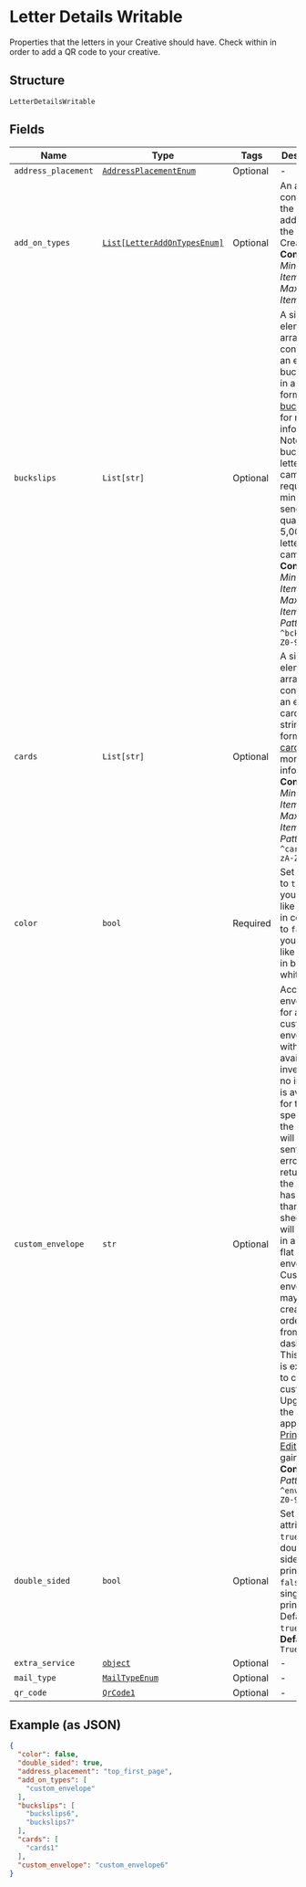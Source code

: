 
# Letter Details Writable

Properties that the letters in your Creative should have. Check within in order to add a QR code to your creative.

## Structure

`LetterDetailsWritable`

## Fields

| Name | Type | Tags | Description |
|  --- | --- | --- | --- |
| `address_placement` | [`AddressPlacementEnum`](../../doc/models/address-placement-enum.md) | Optional | - |
| `add_on_types` | [`List[LetterAddOnTypesEnum]`](../../doc/models/letter-add-on-types-enum.md) | Optional | An array containing the types of add-ons for the Letter Creative.<br>**Constraints**: *Minimum Items*: `0`, *Maximum Items*: `3` |
| `buckslips` | `List[str]` | Optional | A single-element array containing an existing buckslip id in a string format. See [buckslips](#tag/Buckslips) for more information. Note that buckslip letter campaigns require a minimum send quantity of 5,000 letters per campaign.<br>**Constraints**: *Minimum Items*: `0`, *Maximum Items*: `1`, *Pattern*: `^bck_[a-zA-Z0-9]+$` |
| `cards` | `List[str]` | Optional | A single-element array containing an existing card id in a string format. See [cards](#tag/Cards) for more information.<br>**Constraints**: *Minimum Items*: `0`, *Maximum Items*: `1`, *Pattern*: `^card_[a-zA-Z0-9]+$` |
| `color` | `bool` | Required | Set this key to `true` if you would like to print in color. Set to `false` if you would like to print in black and white. |
| `custom_envelope` | `str` | Optional | Accepts an envelope ID for any customized envelope with available inventory. If no inventory is available for the specified ID, the letter will not be sent, and an error will be returned. If the letter has more than 6 sheets, it will be sent in a blank flat envelope. Custom envelopes may be created and ordered from the dashboard. This feature is exclusive to certain customers. Upgrade to the appropriate <a href="https://dashboard.lob.com/#/settings/editions" target="_blank">Print & Mail Edition</a> to gain access.<br>**Constraints**: *Pattern*: `^env_[a-zA-Z0-9]+$` |
| `double_sided` | `bool` | Optional | Set this attribute to `true` for double sided printing, or `false` for for single sided printing. Defaults to `true`.<br>**Default**: `True` |
| `extra_service` | [`object`](../../doc/models/object-enum.md) | Optional | - |
| `mail_type` | [`MailTypeEnum`](../../doc/models/mail-type-enum.md) | Optional | - |
| `qr_code` | [`QrCode1`](../../doc/models/qr-code-1.md) | Optional | - |

## Example (as JSON)

```json
{
  "color": false,
  "double_sided": true,
  "address_placement": "top_first_page",
  "add_on_types": [
    "custom_envelope"
  ],
  "buckslips": [
    "buckslips6",
    "buckslips7"
  ],
  "cards": [
    "cards1"
  ],
  "custom_envelope": "custom_envelope6"
}
```

